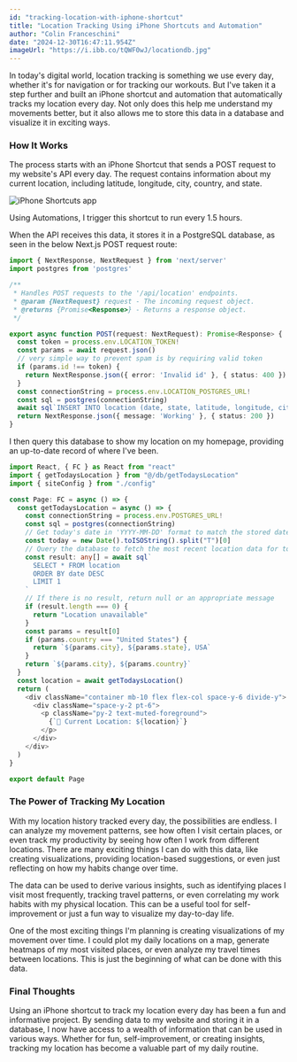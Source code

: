 ```yaml
---
id: "tracking-location-with-iphone-shortcut"
title: "Location Tracking Using iPhone Shortcuts and Automation"
author: "Colin Franceschini"
date: "2024-12-30T16:47:11.954Z"
imageUrl: "https://i.ibb.co/tQWF0wJ/locationdb.jpg"
---
```


In today's digital world, location tracking is something we use every day, whether it's for navigation or for tracking our workouts. But I've taken it a step further and built an iPhone shortcut and automation that automatically tracks my location every day. Not only does this help me understand my movements better, but it also allows me to store this data in a database and visualize it in exciting ways.

### How It Works

The process starts with an iPhone Shortcut that sends a POST request to my website's API every day. The request contains information about my current location, including latitude, longitude, city, country, and state.

![iPhone Shortcuts app](https://i.ibb.co/rwTYz8t/shortcuts-automation-screenshot.jpg)

Using Automations, I trigger this shortcut to run every 1.5 hours.

When the API receives this data, it stores it in a PostgreSQL database, as seen in the below Next.js POST request route:

```typescript
import { NextResponse, NextRequest } from 'next/server'
import postgres from 'postgres'

/**
 * Handles POST requests to the '/api/location' endpoints.
 * @param {NextRequest} request - The incoming request object.
 * @returns {Promise<Response>} - Returns a response object.
 */

export async function POST(request: NextRequest): Promise<Response> {
  const token = process.env.LOCATION_TOKEN!
  const params = await request.json()
  // very simple way to prevent spam is by requiring valid token
  if (params.id !== token) {
    return NextResponse.json({ error: 'Invalid id' }, { status: 400 })
  }
  const connectionString = process.env.LOCATION_POSTGRES_URL!
  const sql = postgres(connectionString)
  await sql`INSERT INTO location (date, state, latitude, longitude, city, country) VALUES (${new Date()}, ${params.state}, ${params.latitude}, ${params.longitude}, ${params.city}, ${params.country});`
  return NextResponse.json({ message: 'Working' }, { status: 200 })
}
```

I then query this database to show my location on my homepage, providing an up-to-date record of where I've been.

```typescript
import React, { FC } as React from "react"
import { getTodaysLocation } from "@/db/getTodaysLocation"
import { siteConfig } from "./config"

const Page: FC = async () => {
  const getTodaysLocation = async () => {
    const connectionString = process.env.POSTGRES_URL!
    const sql = postgres(connectionString)
    // Get today's date in 'YYYY-MM-DD' format to match the stored date format.
    const today = new Date().toISOString().split("T")[0]
    // Query the database to fetch the most recent location data for today.
    const result: any[] = await sql`
      SELECT * FROM location
      ORDER BY date DESC
      LIMIT 1
    `
    // If there is no result, return null or an appropriate message
    if (result.length === 0) {
      return "Location unavailable"
    }
    const params = result[0]
    if (params.country === "United States") {
      return `${params.city}, ${params.state}, USA`
    }
    return `${params.city}, ${params.country}`
  }
  const location = await getTodaysLocation()
  return (
    <div className="container mb-10 flex flex-col space-y-6 divide-y">
      <div className="space-y-2 pt-6">
        <p className="py-2 text-muted-foreground">
          {`📍 Current Location: ${location}`}
        </p>
      </div>
    </div>
  )
}

export default Page
```

### The Power of Tracking My Location
With my location history tracked every day, the possibilities are endless. I can analyze my movement patterns, see how often I visit certain places, or even track my productivity by seeing how often I work from different locations. There are many exciting things I can do with this data, like creating visualizations, providing location-based suggestions, or even just reflecting on how my habits change over time.

The data can be used to derive various insights, such as identifying places I visit most frequently, tracking travel patterns, or even correlating my work habits with my physical location. This can be a useful tool for self-improvement or just a fun way to visualize my day-to-day life.

One of the most exciting things I'm planning is creating visualizations of my movement over time. I could plot my daily locations on a map, generate heatmaps of my most visited places, or even analyze my travel times between locations. This is just the beginning of what can be done with this data.

### Final Thoughts
Using an iPhone shortcut to track my location every day has been a fun and informative project. By sending data to my website and storing it in a database, I now have access to a wealth of information that can be used in various ways. Whether for fun, self-improvement, or creating insights, tracking my location has become a valuable part of my daily routine.

